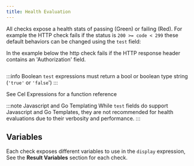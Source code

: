 ```yaml
---
title: Health Evaluation
---
```


All checks expose a health stats of passing (Green) or failing (Red).
For example the HTTP check fails if the status is `200 >= code < 299`
these default behaviors can be changed using the `test` field:

In the example below the http check fails if the HTTP response header contains an 'Authorization' field.

```yaml title=http-check-expr.yaml file=<rootDir>/modules/canary-checker/fixtures/minimal/http_no_auth_pass.yaml

```

:::info Boolean
`test` expressions must return a bool or boolean type string (`'true'` or `'false`')
:::

See <CommonLink to="cel">Cel Expressions</CommonLink> for a function reference

:::note Javascript and Go Templating
While `test` fields do support Javascript and Go Templates, they are not recommended for health evaluations due to their verbosity and performance.
:::

## Variables

Each check exposes different variables to use in the `display` expression, See the **Result Variables** section for each check.
